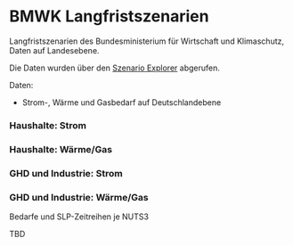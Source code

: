 # BMWK Langfristszenarien

Langfristszenarien des Bundesministerium für Wirtschaft und Klimaschutz, Daten
auf Landesebene.

Die Daten wurden über den
[Szenario Explorer](https://langfristszenarien.de/enertile-explorer-de/szenario-explorer/)
abgerufen.

Daten:
- Strom-, Wärme und Gasbedarf auf Deutschlandebene


### Haushalte: Strom

### Haushalte: Wärme/Gas


### GHD und Industrie: Strom


### GHD und Industrie: Wärme/Gas

Bedarfe und SLP-Zeitreihen je NUTS3

TBD
